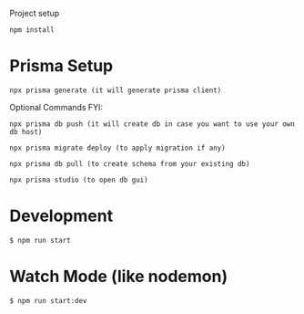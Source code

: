 Project setup

    npm install 

# Prisma Setup

    npx prisma generate (it will generate prisma client)

Optional Commands FYI:

    npx prisma db push (it will create db in case you want to use your own db host)

    npx prisma migrate deploy (to apply migration if any)

    npx prisma db pull (to create schema from your existing db)

    npx prisma studio (to open db gui)


# Development
    $ npm run start

# Watch Mode (like nodemon)
    $ npm run start:dev